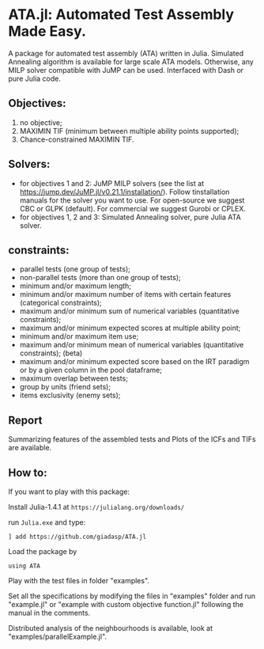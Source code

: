 # ATA.jl: Automated Test Assembly Made Easy.

A package for automated test assembly (ATA) written in Julia.
Simulated Annealing algorithm is available for large scale ATA models.
Otherwise, any MILP solver compatible with JuMP can be used.
Interfaced with Dash or pure Julia code.

## Objectives:
1. no objective;
2. MAXIMIN TIF (minimum between multiple ability points supported);
3. Chance-constrained MAXIMIN TIF.

## Solvers:
- for objectives 1 and 2: JuMP MILP solvers (see the list at https://jump.dev/JuMP.jl/v0.21.1/installation/). Follow tinstallation manuals for the solver you want to use. For open-source we suggest CBC or GLPK (default). For commercial we suggest Gurobi or CPLEX.
- for objectives 1, 2 and 3: Simulated Annealing solver, pure Julia ATA solver.

## constraints:
- parallel tests (one group of tests);
- non-parallel tests (more than one group of tests);
- minimum and/or maximum length;
- minimum and/or maximum number of items with certain features (categorical constraints);
- maximum and/or minimum sum of numerical variables (quantitative constraints);
- maximum and/or minimum expected scores at multiple ability point;
- minimum and/or maximum item use;
- maximum and/or minimum mean of numerical variables (quantitative constraints); (beta)
- maximum and/or minimum expected score based on the IRT paradigm or by a given column in the pool dataframe;
- maximum overlap between tests;
- group by units (friend sets);
- items exclusivity (enemy sets);

## Report
Summarizing features of the assembled tests and Plots of the ICFs and TIFs are available.

## How to:

If you want to play with this package:

Install Julia-1.4.1 at `https://julialang.org/downloads/`

run `Julia.exe` and type:

```
] add https://github.com/giadasp/ATA.jl
```

Load the package by

```
using ATA
```

Play with the test files in folder "examples".

Set all the specifications by modifying the files in "examples" folder and run "example.jl" or "example with custom objective function.jl" following the manual in the comments.

Distributed analysis of the neighbourhoods is available, look at "examples/parallelExample.jl".
